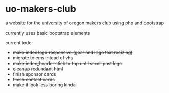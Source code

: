 # uo-makers-club
a website for the university of oregon makers club using php and bootstrap

currently uses basic bootstrap elements


current todo:
- ~~make index logo responsive (gear and logo text resizing)~~
- ~~migrate to ems intead of vhs~~
- ~~make index_header stick to top until scroll past logo~~
- ~~cleanup redundant html~~
- finish sponsor cards
- ~~finish contact cards~~
- ~~make it look less boring~~ kinda
